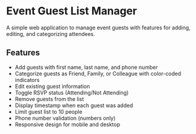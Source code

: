 # Event Guest List Manager

A simple web application to manage event guests with features for adding, editing, and categorizing attendees.

## Features

- Add guests with first name, last name, and phone number
- Categorize guests as Friend, Family, or Colleague with color-coded indicators
- Edit existing guest information
- Toggle RSVP status (Attending/Not Attending)
- Remove guests from the list
- Display timestamp when each guest was added
- Limit guest list to 10 people
- Phone number validation (numbers only)
- Responsive design for mobile and desktop